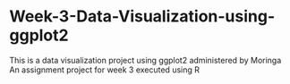 # Week-3-Data-Visualization-using-ggplot2
This is a data visualization project using ggplot2 administered by Moringa
An assignment project for week 3 executed using R
